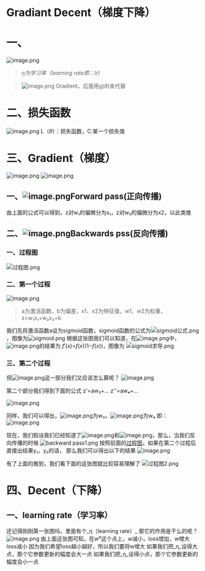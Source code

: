 # Gradiant Decent（梯度下降）
# 一、
![image.png](https://cdn.nlark.com/yuque/0/2022/png/33630082/1665561095088-66a0c46f-69e3-4cd7-b12a-79f847f3ae7e.png#averageHue=%23f6f5f5&clientId=u0d7867d0-8536-4&errorMessage=unknown%20error&from=paste&height=634&id=ud3831078&originHeight=634&originWidth=884&originalType=binary&ratio=1&rotation=0&showTitle=false&size=273337&status=error&style=none&taskId=udf30e91b-d798-41f1-9717-05c73c10a63&title=&width=884)
> _η为学习率（learning rate即：lr)_

> ![image.png](https://cdn.nlark.com/yuque/0/2022/png/33630082/1665574296986-a5f77b20-74e0-4bbe-8280-83878bf3563e.png#averageHue=%23eaeaea&clientId=u0d7867d0-8536-4&errorMessage=unknown%20error&from=paste&height=48&id=u5e0f9961&originHeight=51&originWidth=73&originalType=binary&ratio=1&rotation=0&showTitle=false&size=3283&status=error&style=none&taskId=u5444b7f2-87f6-49bc-b83d-5074e824219&title=&width=68) Gradient，后面用g(_θ_)来代替



# 二、损失函数
![image.png](https://cdn.nlark.com/yuque/0/2022/png/33630082/1665575527310-9687a489-a671-4caf-8dfb-e737aa3a98d6.png#averageHue=%23fdfdfd&clientId=u0d7867d0-8536-4&errorMessage=unknown%20error&from=paste&height=134&id=uc7d375e1&originHeight=182&originWidth=349&originalType=binary&ratio=1&rotation=0&showTitle=false&size=21203&status=error&style=shadow&taskId=u24ad2c15-bf69-4130-9a59-dd06c4757ab&title=&width=257)
L（_θ_）：损失函数，C:某一个损失值

# 三、Gradient（梯度）
![image.png](https://cdn.nlark.com/yuque/0/2022/png/33630082/1665578813990-0cadd56a-aacc-4ef8-80e7-bbe72d951fad.png#averageHue=%23e6e4dd&clientId=ud276e104-c4a5-4&errorMessage=unknown%20error&from=paste&height=85&id=u1ed8f9e0&originHeight=85&originWidth=458&originalType=binary&ratio=1&rotation=0&showTitle=false&size=26897&status=error&style=shadow&taskId=ube2908b7-825a-4c5a-a777-e3e13bf9bd7&title=&width=458)
![image.png](https://cdn.nlark.com/yuque/0/2022/png/33630082/1665576238825-1e89b926-d05b-4c36-9639-bd1589138333.png#averageHue=%23ecebe9&clientId=u0d7867d0-8536-4&errorMessage=unknown%20error&from=paste&height=160&id=u6d186256&originHeight=160&originWidth=361&originalType=binary&ratio=1&rotation=0&showTitle=false&size=31742&status=error&style=shadow&taskId=u1a36db27-cf10-403e-8093-0861b63cb0a&title=&width=361)


## 一、![image.png](https://cdn.nlark.com/yuque/0/2022/png/33630082/1665576415726-165f1b6d-59f4-48e7-87e1-7e5da3f754de.png#averageHue=%23e6e7e6&clientId=u0d7867d0-8536-4&errorMessage=unknown%20error&from=paste&height=84&id=u1a37cf3d&originHeight=138&originWidth=76&originalType=binary&ratio=1&rotation=0&showTitle=false&size=10047&status=error&style=none&taskId=u0a6b73d1-6231-46e8-9545-deca44df530&title=&width=46)Forward pass(正向传播)
由上面的公式可以得到，z对w₁的偏微分为x₁，z对w₂的偏微分为x2，以此类推   

## 二、![image.png](https://cdn.nlark.com/yuque/0/2022/png/33630082/1665576402810-228be85e-96e9-4e9e-bff7-cc0540d05c04.png#averageHue=%23eeeeec&clientId=u0d7867d0-8536-4&errorMessage=unknown%20error&from=paste&height=59&id=VkeLg&originHeight=117&originWidth=70&originalType=binary&ratio=1&rotation=0&showTitle=false&size=9984&status=error&style=none&taskId=ud40d4642-d71f-4195-bb3a-606920ac231&title=&width=35)Backwards pss(反向传播)
### 一、过程图
![过程图.png](https://cdn.nlark.com/yuque/0/2022/png/33630082/1665584518459-6ea48b9c-a67a-4b37-9163-2e6c3394afb3.png#averageHue=%23f7f4f2&clientId=u995b7dc3-69c9-4&errorMessage=unknown%20error&from=drop&id=u7510f1ce&originHeight=251&originWidth=750&originalType=binary&ratio=1&rotation=0&showTitle=false&size=94442&status=error&style=none&taskId=uc53826c8-34d3-4c99-a098-5f08f4ceb2c&title=)

### 二、第一个过程


![image.png](https://cdn.nlark.com/yuque/0/2022/png/33630082/1665580053798-20180471-fe9c-493d-8019-ca94bc67f181.png#averageHue=%23f8f7f4&clientId=ud276e104-c4a5-4&errorMessage=unknown%20error&from=paste&height=376&id=u11815767&originHeight=376&originWidth=623&originalType=binary&ratio=1&rotation=0&showTitle=false&size=90409&status=error&style=shadow&taskId=u14156838-f6ef-434c-96b2-05017105333&title=&width=623)


> a为激活函数，b为偏差，x1、x2为特征值，w1、w2为权重，z=w₁x₁+w₂x₂+b

我们先将激活函数a设为sigmoid函数，sigmoid函数的公式为![sigmoid公式.png](https://cdn.nlark.com/yuque/0/2022/png/33630082/1665581099003-079d225c-d7ed-4dc6-bdb1-90f8b0536d0a.png#averageHue=%23f3f3f3&clientId=u995b7dc3-69c9-4&errorMessage=unknown%20error&from=drop&id=uf229cef5&originHeight=50&originWidth=56&originalType=binary&ratio=1&rotation=0&showTitle=false&size=733&status=error&style=none&taskId=u53e77fb0-bbbe-479b-b17e-0cfe293c15a&title=)，图像为![sigmoid.png](https://cdn.nlark.com/yuque/0/2022/png/33630082/1665580597616-844e3076-b62a-4058-b91d-ffa732e6d3d3.png#averageHue=%23fcfcfc&clientId=ud276e104-c4a5-4&errorMessage=unknown%20error&from=drop&height=312&id=u5de186f3&originHeight=596&originWidth=800&originalType=binary&ratio=1&rotation=0&showTitle=false&size=22396&status=error&style=none&taskId=u7455687e-fa12-4580-9160-b81c775f356&title=&width=419)
根据这张图我们可以知道，在![image.png](https://cdn.nlark.com/yuque/0/2022/png/33630082/1665580286044-630e0aa5-aa02-4697-81c5-2ddf523ec450.png#averageHue=%23e6e6e6&clientId=ud276e104-c4a5-4&errorMessage=unknown%20error&from=paste&height=63&id=u0df6e6d8&originHeight=142&originWidth=279&originalType=binary&ratio=1&rotation=0&showTitle=false&size=21818&status=error&style=none&taskId=ubf677e5c-db15-4e40-b4c1-c927df5b4ce&title=&width=123)中，![image.png](https://cdn.nlark.com/yuque/0/2022/png/33630082/1665580671973-2e62d788-29ee-4ab4-a746-e7678941c8c0.png#averageHue=%23e2e2e2&clientId=ud276e104-c4a5-4&errorMessage=unknown%20error&from=paste&height=60&id=u4e1dd37b&originHeight=60&originWidth=34&originalType=binary&ratio=1&rotation=0&showTitle=false&size=2418&status=error&style=none&taskId=u9b22c9db-e161-4608-89e0-b766216fa25&title=&width=34)的结果为
_f_′(_x_)=_f_(_x_)(1−_f_(_x_))，图像为
![sigmoid求导.png](https://cdn.nlark.com/yuque/0/2022/png/33630082/1665580748923-2eb1ef0f-10e1-4042-920b-9347a71fb5c3.png#averageHue=%23fcfcfc&clientId=ud276e104-c4a5-4&errorMessage=unknown%20error&from=drop&height=282&id=u27c2803f&originHeight=480&originWidth=640&originalType=binary&ratio=1&rotation=0&showTitle=false&size=26474&status=error&style=none&taskId=ucc27df20-7d74-438a-9dbc-b959d9d3c41&title=&width=376)

### 三、第二个过程
但![image.png](https://cdn.nlark.com/yuque/0/2022/png/33630082/1665581183109-c6611d22-3f95-4869-9cbb-d58a0dc576e3.png#averageHue=%23e2e2e2&clientId=u995b7dc3-69c9-4&errorMessage=unknown%20error&from=paste&height=62&id=ud26ee975&originHeight=62&originWidth=34&originalType=binary&ratio=1&rotation=0&showTitle=false&size=2426&status=error&style=none&taskId=u4b095993-0a66-4635-b293-92d66c7f9fc&title=&width=34)这一部分我们又应该怎么算呢？
![image.png](https://cdn.nlark.com/yuque/0/2022/png/33630082/1665581211152-c0b77ff9-e163-409f-81fa-bd2e716735e0.png#averageHue=%23f6f3f1&clientId=u995b7dc3-69c9-4&errorMessage=unknown%20error&from=paste&height=250&id=u819f8059&originHeight=250&originWidth=428&originalType=binary&ratio=1&rotation=0&showTitle=false&size=53057&status=error&style=none&taskId=u7e76aae8-d217-4e93-bd5b-570a5927e7e&title=&width=428)


第二个部分我们得到下面的公式
z'=aw₃+...
z''=aw₄+...

![image.png](https://cdn.nlark.com/yuque/0/2022/png/33630082/1665581458331-c68ce3d1-4ee7-4c50-9342-ad098bf80226.png#averageHue=%23e3e3e3&clientId=u995b7dc3-69c9-4&errorMessage=unknown%20error&from=paste&height=129&id=u6e5e1df4&originHeight=129&originWidth=489&originalType=binary&ratio=1&rotation=0&showTitle=false&size=40408&status=error&style=none&taskId=ufbe6a4f1-80ef-4fc0-a55e-b195bd8f6ca&title=&width=490)


同样，我们可以得出，![image.png](https://cdn.nlark.com/yuque/0/2022/png/33630082/1665581740585-43ee408f-f80b-4edb-81d9-f4f9383f426d.png#averageHue=%23dcdcdc&clientId=u995b7dc3-69c9-4&errorMessage=unknown%20error&from=paste&height=51&id=ub2f93d24&originHeight=122&originWidth=76&originalType=binary&ratio=1&rotation=0&showTitle=false&size=7832&status=error&style=none&taskId=uf63c993b-d7d6-4de2-a514-2597932cee1&title=&width=32)为w₃，![image.png](https://cdn.nlark.com/yuque/0/2022/png/33630082/1665581770576-e9121f4e-3709-4fcb-896d-cbf594f240e0.png#averageHue=%23dadada&clientId=u995b7dc3-69c9-4&errorMessage=unknown%20error&from=paste&height=51&id=ua378a80d&originHeight=120&originWidth=78&originalType=binary&ratio=1&rotation=0&showTitle=false&size=9012&status=error&style=none&taskId=uf0bee357-03bd-480b-bda6-158e587d295&title=&width=33)为w₄
即：![image.png](https://cdn.nlark.com/yuque/0/2022/png/33630082/1665582528752-f4fdfc59-304e-454a-8aa5-fb708c0dd1fa.png#averageHue=%23eeeeee&clientId=u995b7dc3-69c9-4&errorMessage=unknown%20error&from=paste&height=148&id=ue4b96d1f&originHeight=172&originWidth=629&originalType=binary&ratio=1&rotation=0&showTitle=false&size=39490&status=error&style=none&taskId=u6ffb9d10-920a-4d9c-9bbf-ad257292fba&title=&width=542)



现在，我们假设我们已经知道了![image.png](https://cdn.nlark.com/yuque/0/2022/png/33630082/1665584945761-245a5dd6-a80b-4d44-863b-0296c680bde5.png#averageHue=%23d4d4d4&clientId=u995b7dc3-69c9-4&errorMessage=unknown%20error&from=paste&height=60&id=u3ab7361b&originHeight=117&originWidth=66&originalType=binary&ratio=1&rotation=0&showTitle=false&size=8008&status=error&style=none&taskId=ud09116b5-cfd8-434b-b9a2-da547ae2d21&title=&width=34)和![image.png](https://cdn.nlark.com/yuque/0/2022/png/33630082/1665584955547-5cf8526c-3d1b-420c-bc54-cb5da193bd9c.png#averageHue=%23dddcdc&clientId=u995b7dc3-69c9-4&errorMessage=unknown%20error&from=paste&height=65&id=u1b2abb54&originHeight=134&originWidth=80&originalType=binary&ratio=1&rotation=0&showTitle=false&size=9355&status=error&style=none&taskId=u52e28ce6-7c0f-48e0-84a4-7b1777e0e98&title=&width=39)，那么，当我们反向传播的时候
![backward pass1.png](https://cdn.nlark.com/yuque/0/2022/png/33630082/1665582337028-b859cec1-c1e2-4f91-ac5c-e0bbfd7393e2.png#averageHue=%23faf4f3&clientId=u995b7dc3-69c9-4&errorMessage=unknown%20error&from=drop&id=u1bce2c28&originHeight=643&originWidth=644&originalType=binary&ratio=1&rotation=0&showTitle=false&size=126970&status=error&style=none&taskId=ud404818f-da4c-4391-a5ce-31bd6ccfe2b&title=)
按照前面的[过程图](https://www.yuque.com/remake-o6xfw/uw1exp/bfgnt5?inner=Z35fS)，如果在第二个过程后直接出结果y₁，y₂的话，
那么我们可以得出以下的结果
![image.png](https://cdn.nlark.com/yuque/0/2022/png/33630082/1665584720936-f295b07f-6f89-4880-b6f6-c64b2ebf068b.png#averageHue=%23fffffe&clientId=u995b7dc3-69c9-4&errorMessage=unknown%20error&from=paste&height=158&id=u0f430822&originHeight=158&originWidth=684&originalType=binary&ratio=1&rotation=0&showTitle=false&size=58688&status=error&style=none&taskId=u1e03aa05-9a35-4a98-9a3c-03111447995&title=&width=684)




有了上面的推到，我们看下面的这张图就比较容易理解了
![过程图2.png](https://cdn.nlark.com/yuque/0/2022/png/33630082/1665585540341-f0de8053-bb6a-45fe-a0c7-280d704bda2e.png#averageHue=%23f8edeb&clientId=u995b7dc3-69c9-4&errorMessage=unknown%20error&from=drop&id=u65393714&originHeight=566&originWidth=1204&originalType=binary&ratio=1&rotation=0&showTitle=false&size=297065&status=error&style=none&taskId=ud7ab38a4-748d-425a-a374-d358a3f4988&title=)



# 四、Decent（下降）
## 一、learning rate（学习率）
还记得刚刚第一张图吗，里面有个_η（learning rate）_
那它的作用是干么的呢？
![image.png](https://cdn.nlark.com/yuque/0/2022/png/33630082/1665586112337-80e9d026-c079-4752-beb3-021fa496b335.png#averageHue=%23f6efe9&clientId=u995b7dc3-69c9-4&errorMessage=unknown%20error&from=paste&height=740&id=ufcc950e6&originHeight=740&originWidth=1202&originalType=binary&ratio=1&rotation=0&showTitle=false&size=424934&status=error&style=none&taskId=u91f56585-994b-4baf-a211-5c96ec241be&title=&width=1202)
由上面这张图可知，在w⁰这个点上，w减小，loss增加，w增大loss减小
因为我们希望loss越小越好，所以我们要将w增大
如果我们把_η_设得大点，那个它参数更新的幅度会大一点
如果我们把_η_设得小点，那个它参数更新的幅度会小一点
